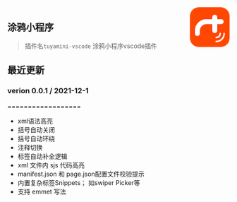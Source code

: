 
<img align="right" width="90px" src="./res/icon.png" alt="wxml language features logo" />

## 涂鸦小程序

> 插件名`tuyamini-vscode` 涂鸦小程序vscode插件

## 最近更新

### verion 0.0.1 / 2021-12-1

==================

* xml语法高亮
* 括号自动关闭
* 括号自动环绕
* 注释切换  
* 标签自动补全逻辑
* xml 文件内 sjs 代码高亮
* manifest.json 和 page.json配置文件校验提示
* 内置复杂标签Snippets； 如swiper Picker等
* 支持 emmet 写法
